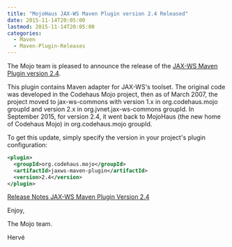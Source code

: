 ```yaml
---
title: "MojoHaus JAX-WS Maven Plugin version 2.4 Released"
date: 2015-11-14T20:05:00
lastmod: 2015-11-14T20:05:00
categories:
  - Maven
  - Maven-Plugin-Releases
---
```

The Mojo team is pleased to announce the release of the 
[JAX-WS Maven Plugin version 2.4](http://www.mojohaus.org/jaxws-maven-plugin/).

This plugin contains Maven adapter for JAX-WS's toolset.
The original code was developed in the Codehaus Mojo project, then as of March 
2007, the project moved to jax-ws-commons with version 1.x in 
org.codehaus.mojo groupId and version 2.x in org.jvnet.jax-ws-commons groupId.
In September 2015, for version 2.4, it went back to MojoHaus (the new home of 
Codehaus Mojo) in org.codehaus.mojo groupId.

To get this update, simply specify the version in your project's plugin 
configuration: 

```xml
<plugin>
  <groupId>org.codehaus.mojo</groupId>
  <artifactId>jaxws-maven-plugin</artifactId>
  <version>2.4</version>
</plugin>
```

[Release Notes JAX-WS Maven Plugin Version 2.4](http://www.mojohaus.org/jaxws-maven-plugin/release-notes-24.html)

Enjoy,

The Mojo team.
 
Hervé
